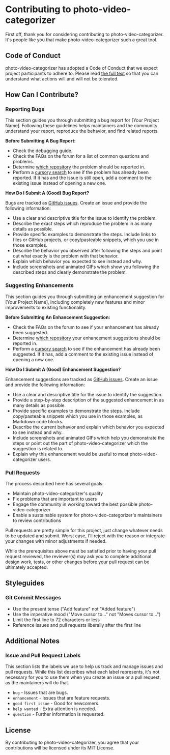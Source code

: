# Contributing to photo-video-categorizer

First off, thank you for considering contributing to photo-video-categorizer. It's people like you that make photo-video-categorizer such a great tool.

## Code of Conduct

photo-video-categorizer has adopted a Code of Conduct that we expect project participants to adhere to. Please read [the full text](CODE_OF_CONDUCT.md) so that you can understand what actions will and will not be tolerated.

## How Can I Contribute?

### Reporting Bugs

This section guides you through submitting a bug report for [Your Project Name]. Following these guidelines helps maintainers and the community understand your report, reproduce the behavior, and find related reports.

**Before Submitting A Bug Report:**

- Check the debugging guide.
- Check the FAQs on the forum for a list of common questions and problems.
- Determine [which repository](https://github.com/vahapt/photo-video-categorizer) the problem should be reported in.
- Perform a [cursory search](https://github.com/vahapt/photo-video-categorizer/issues) to see if the problem has already been reported. If it has and the issue is still open, add a comment to the existing issue instead of opening a new one.

**How Do I Submit A (Good) Bug Report?**

Bugs are tracked as [GitHub issues](https://github.com/vahapt/photo-video-categorizer/issues). Create an issue and provide the following information:

- Use a clear and descriptive title for the issue to identify the problem.
- Describe the exact steps which reproduce the problem in as many details as possible.
- Provide specific examples to demonstrate the steps. Include links to files or GitHub projects, or copy/pasteable snippets, which you use in those examples.
- Describe the behavior you observed after following the steps and point out what exactly is the problem with that behavior.
- Explain which behavior you expected to see instead and why.
- Include screenshots and animated GIFs which show you following the described steps and clearly demonstrate the problem.

### Suggesting Enhancements

This section guides you through submitting an enhancement suggestion for [Your Project Name], including completely new features and minor improvements to existing functionality.

**Before Submitting An Enhancement Suggestion:**

- Check the FAQs on the forum to see if your enhancement has already been suggested.
- Determine [which repository](https://github.com/vahapt/photo-video-categorizer) your enhancement suggestions should be reported in.
- Perform a [cursory search](https://github.com/vahapt/photo-video-categorizer/issues) to see if the enhancement has already been suggested. If it has, add a comment to the existing issue instead of opening a new one.

**How Do I Submit A (Good) Enhancement Suggestion?**

Enhancement suggestions are tracked as [GitHub issues](https://github.com/vahapt/photo-video-categorizer/issues). Create an issue and provide the following information:

- Use a clear and descriptive title for the issue to identify the suggestion.
- Provide a step-by-step description of the suggested enhancement in as many details as possible.
- Provide specific examples to demonstrate the steps. Include copy/pasteable snippets which you use in those examples, as Markdown code blocks.
- Describe the current behavior and explain which behavior you expected to see instead and why.
- Include screenshots and animated GIFs which help you demonstrate the steps or point out the part of photo-video-categorizer which the suggestion is related to.
- Explain why this enhancement would be useful to most photo-video-categorizer users.

### Pull Requests

The process described here has several goals:

- Maintain photo-video-categorizer's quality
- Fix problems that are important to users
- Engage the community in working toward the best possible photo-video-categorizer
- Enable a sustainable system for photo-video-categorizer's maintainers to review contributions

Pull requests are pretty simple for this project, just change whatever needs to be updated and submit. Worst case, I'll reject with the reason or integrate your changes with minor adjustments if needed.

While the prerequisites above must be satisfied prior to having your pull request reviewed, the reviewer(s) may ask you to complete additional design work, tests, or other changes before your pull request can be ultimately accepted.

## Styleguides

### Git Commit Messages

- Use the present tense ("Add feature" not "Added feature")
- Use the imperative mood ("Move cursor to..." not "Moves cursor to...")
- Limit the first line to 72 characters or less
- Reference issues and pull requests liberally after the first line

## Additional Notes

### Issue and Pull Request Labels

This section lists the labels we use to help us track and manage issues and pull requests. While this list describes what each label represents, it's not necessary for you to use them when you create an issue or a pull request, as the maintainers will do that.

- `bug` - Issues that are bugs.
- `enhancement` - Issues that are feature requests.
- `good first issue` - Good for newcomers.
- `help wanted` - Extra attention is needed.
- `question` - Further information is requested.

## License

By contributing to photo-video-categorizer, you agree that your contributions will be licensed under its MIT License.
